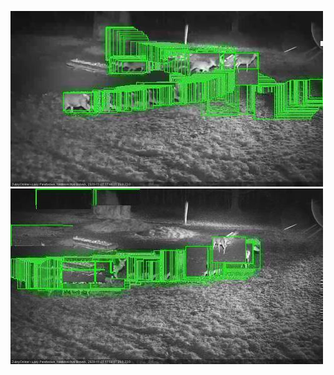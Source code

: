 ![20201127-174606-175609](in2/20201127/20201127-174606-175609_0_.jpg)
![20201127-175615-180619](in2/20201127/20201127-175615-180619_0_.jpg)
